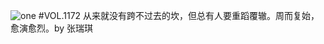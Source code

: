 ![one](http://image.wufazhuce.com/FrVix15STLe_JJJOxXG2DzNV2eil)
#VOL.1172
从来就没有跨不过去的坎，但总有人要重蹈覆辙。周而复始，愈演愈烈。by 张瑞琪